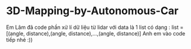 # 3D-Mapping-by-Autonomous-Car
Em Lâm đã code phần xử lí dữ liệu từ lidar với data là 1 list có dạng :
                list = [(angle, distance),(angle, distance),...,(angle, distance)]
Anh em vào code tiếp nhé :))
